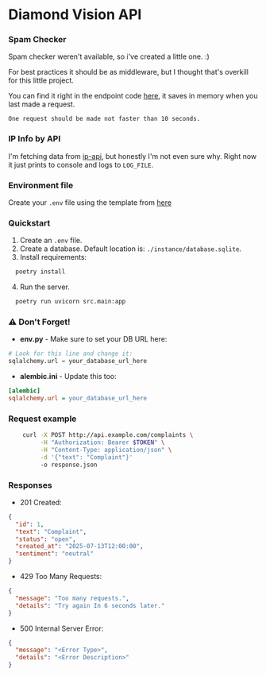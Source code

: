 # Diamond Vision API


### Spam Checker
Spam checker weren't available, so i've created a little one. :)

For best practices it should be as middleware,
but I thought that's overkill for this little project.

You can find it right in the endpoint code [here](./src/api/routers/complaints.py),
it saves in memory when you last made a request.

`One request should be made not faster than 10 seconds.`

### IP Info by API
I'm fetching data from [ip-api](https://ip-api.com),
but honestly I'm not even sure why.
Right now it just prints to console and logs to `LOG_FILE`.


### Environment file

Create your `.env` file using the template from [here](./src/.env.example)


### Quickstart

1. Create an `.env` file.
2. Create a database. Default location is: `./instance/database.sqlite`.
3. Install requirements: 
```bash 
  poetry install
```
4. Run the server.
```bash
  poetry run uvicorn src.main:app
```

### ⚠️ Don't Forget!

- **env.py** - Make sure to set your DB URL here:
```python
# Look for this line and change it:
sqlalchemy.url = your_database_url_here
```
- **alembic.ini** - Update this too:
```ini
[alembic]
sqlalchemy.url = your_database_url_here
```

### Request example

```bash
    curl -X POST http://api.example.com/complaints \
         -H "Authorization: Bearer $TOKEN" \
         -H "Content-Type: application/json" \
         -d '{"text": "Complaint"}'
         -o response.json
```

### Responses
- 201 Created:
```json
{
  "id": 1,
  "text": "Complaint",
  "status": "open",
  "created_at": "2025-07-13T12:00:00",
  "sentiment": "neutral"
}
```
- 429 Too Many Requests:
```json
{
  "message": "Too many requests.",
  "details": "Try again In 6 seconds later."
}
```
- 500 Internal Server Error:
```json
{
  "message": "<Error Type>",
  "details": "<Error Description>"
}
```